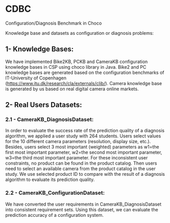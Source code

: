 # CDBC
Configuration/Diagnosis Benchmark in Choco

Knowledge base and datasets as configuration or diagnosis problems:

## 1- Knowledge Bases:
We have implemented Bike2KB, PCKB and CameraKB configuration knowledge bases in CSP using choco library in Java. 
Bike2 and PC knowledge bases are generated based on the configuration benchmarks of IT-University of Copenhagen (https://www.itu.dk/research/cla/externals/clib/). 
Camera knowledge base is generated by us based on real digital camera online markets.

## 2- Real Users Datasets:

### 2.1 - CameraKB_DiagnosisDataset:
In order to evaluate the success rate of the prediction quality of a diagnosis algorithm, we applied a user study with 264 students.  Users select values for the 10 different camera parameters (resolution, display size, etc.). Besides, users select 3 most important (weighted) parameters as w1=the first most important parameter, w2=the second most important parameter, w3=the third most important parameter. For these inconsistent user constraints, no product can be found in the product catalog. Then users need to select an available camera from the product catalog in the user study.  We use selected product ID to compare with the result of a diagnosis algorithm to evaluate its prediction quality.

### 2.2 - CameraKB_ConfigurationDataset:
We have converted the user requirements in CameraKB_DiagnosisDataset into consistent requirement sets.  Using this dataset, we can evaluate the prediction accuracy of a configuration system.
